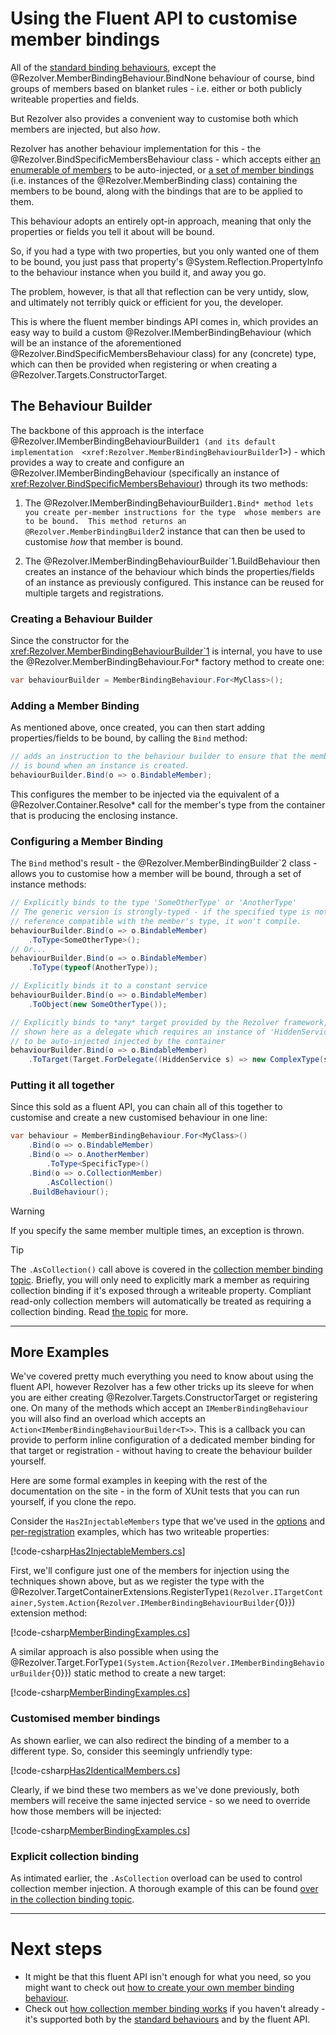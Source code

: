 ﻿# Using the Fluent API to customise member bindings

All of the [standard binding behaviours](index.md#standard-behaviours), except the 
@Rezolver.MemberBindingBehaviour.BindNone behaviour of course, bind groups of members based on blanket
rules - i.e. either or both publicly writeable properties and fields.

But Rezolver also provides a convenient way to customise both which members are injected, but also *how*.

Rezolver has another behaviour implementation for this - the @Rezolver.BindSpecificMembersBehaviour class - which 
accepts either [an enumerable of members](xref:Rezolver.BindSpecificMembersBehaviour.%23ctor(System.Collections.Generic.IEnumerable{System.Reflection.MemberInfo})) 
to be auto-injected, or 
[a set of member bindings](xref:Rezolver.BindSpecificMembersBehaviour.%23ctor(System.Collections.Generic.IEnumerable{Rezolver.MemberBinding}))
(i.e. instances of the @Rezolver.MemberBinding class) containing the members to be bound, along with the bindings that are to be applied to them.

This behaviour adopts an entirely opt-in approach, meaning that only the properties or fields you tell it about will be
bound.

So, if you had a type with two properties, but you only wanted one of them to be bound, you just pass
that property's @System.Reflection.PropertyInfo to the behaviour instance when you build it, and away you go.

The problem, however, is that all that reflection can be very untidy, slow, and ultimately not terribly
quick or efficient for you, the developer.

This is where the fluent member bindings API comes in, which provides an easy way to build a custom 
@Rezolver.IMemberBindingBehaviour (which will be an instance of the aforementioned @Rezolver.BindSpecificMembersBehaviour
class) for any (concrete) type, which can then be provided when registering or when creating a @Rezolver.Targets.ConstructorTarget.  

## The Behaviour Builder

The backbone of this approach is the interface @Rezolver.IMemberBindingBehaviourBuilder`1 (and its default implementation 
<xref:Rezolver.MemberBindingBehaviourBuilder`1>) - which provides a way to create and configure an @Rezolver.IMemberBindingBehaviour 
(specifically an instance of <xref:Rezolver.BindSpecificMembersBehaviour>) through its two methods:

1) The @Rezolver.IMemberBindingBehaviourBuilder`1.Bind* method lets you create per-member instructions for the type 
whose members are to be bound.  This method returns an @Rezolver.MemberBindingBuilder`2 instance that can then be used
to customise *how* that member is bound.

2) The @Rezolver.IMemberBindingBehaviourBuilder`1.BuildBehaviour then creates an instance of the behaviour which 
binds the properties/fields of an instance as previously configured.  This instance can be reused for multiple
targets and registrations.

### Creating a Behaviour Builder

Since the constructor for the <xref:Rezolver.MemberBindingBehaviourBuilder`1> is internal, you have to use the 
@Rezolver.MemberBindingBehaviour.For* factory method to create one:

```cs
var behaviourBuilder = MemberBindingBehaviour.For<MyClass>();
```

### Adding a Member Binding

As mentioned above, once created, you can then start adding properties/fields to be bound, by calling the `Bind` method:

```cs
// adds an instruction to the behaviour builder to ensure that the member 'BindableMember'
// is bound when an instance is created.  
behaviourBuilder.Bind(o => o.BindableMember);
```

This configures the member to be injected via the equivalent of a @Rezolver.Container.Resolve* call for 
the member's type from the container that is producing the enclosing instance.

### Configuring a Member Binding

The `Bind` method's result - the @Rezolver.MemberBindingBuilder`2 class - allows you to customise how a member 
will be bound, through a set of instance methods:

```cs
// Explicitly binds to the type 'SomeOtherType' or 'AnotherType'
// The generic version is strongly-typed - if the specified type is not 
// reference compatible with the member's type, it won't compile.
behaviourBuilder.Bind(o => o.BindableMember)
    .ToType<SomeOtherType>();
// Or...
behaviourBuilder.Bind(o => o.BindableMember)
    .ToType(typeof(AnotherType));

// Explicitly binds it to a constant service
behaviourBuilder.Bind(o => o.BindableMember)
    .ToObject(new SomeOtherType());

// Explicitly binds to *any* target provided by the Rezolver framework,
// shown here as a delegate which requires an instance of 'HiddenService' 
// to be auto-injected injected by the container
behaviourBuilder.Bind(o => o.BindableMember)
    .ToTarget(Target.ForDelegate((HiddenService s) => new ComplexType(s)));
```

### Putting it all together

Since this sold as a fluent API, you can chain all of this together to customise and create a new 
customised behaviour in one line:

```cs
var behaviour = MemberBindingBehaviour.For<MyClass>()
    .Bind(o => o.BindableMember)
    .Bind(o => o.AnotherMember)
        .ToType<SpecificType>()
    .Bind(o => o.CollectionMember)
        .AsCollection()
    .BuildBehaviour();
```

> [!WARNING]
> If you specify the same member multiple times, an exception is thrown.

> [!TIP]
> The `.AsCollection()` call above is covered in the [collection member binding topic](collections.md).  Briefly,
> you will only need to explicitly mark a member as requiring collection binding if it's exposed through a
> writeable property.  Compliant read-only collection members will automatically be treated as requiring 
> a collection binding.  Read [the topic](collections.md) for more.

* * *

## More Examples

We've covered pretty much everything you need to know about using the fluent API, however Rezolver has a few
other tricks up its sleeve for when you are either creating @Rezolver.Targets.ConstructorTarget or registering 
one.  On many of the methods which accept an `IMemberBindingBehaviour` you will also find an overload 
which accepts an `Action<IMemberBindingBehaviourBuilder<T>>`.  This is a callback you can provide to perform
inline configuration of a dedicated member binding for that target or registration - without having to create
the behaviour builder yourself.

Here are some formal examples in keeping with the rest of the documentation on the site - in the form of XUnit 
tests that you can run yourself, if you clone the repo.

Consider the `Has2InjectableMembers` type that we've used in the [options](options.md) and 
[per-registration](per-registration.md) examples, which has two writeable properties:

[!code-csharp[Has2InjectableMembers.cs](../../../../../test/Rezolver.Tests.Examples/Types/Has2InjectableMembers.cs#example)]

First, we'll configure just one of the members for injection using the techniques shown above, but as we
register the type with the @Rezolver.TargetContainerExtensions.RegisterType``1(Rezolver.ITargetContainer,System.Action{Rezolver.IMemberBindingBehaviourBuilder{``0}})
extension method:

[!code-csharp[MemberBindingExamples.cs](../../../../../test/Rezolver.Tests.Examples/MemberBindingExamples.cs#example6)]

A similar approach is also possible when using the 
@Rezolver.Target.ForType``1(System.Action{Rezolver.IMemberBindingBehaviourBuilder{``0}}) static method to create
a new target:

[!code-csharp[MemberBindingExamples.cs](../../../../../test/Rezolver.Tests.Examples/MemberBindingExamples.cs#example7)]

### Customised member bindings

As shown earlier, we can also redirect the binding of a member to a different type.  So, consider this seemingly 
unfriendly type:

[!code-csharp[Has2IdenticalMembers.cs](../../../../../test/Rezolver.Tests.Examples/Types/Has2IdenticalMembers.cs#example)]

Clearly, if we bind these two members as we've done previously, both members will receive the same injected
service - so we need to override how those members will be injected:

[!code-csharp[MemberBindingExamples.cs](../../../../../test/Rezolver.Tests.Examples/MemberBindingExamples.cs#example8)]

### Explicit collection binding

As intimated earlier, the `.AsCollection` overload can be used to control collection member injection.  A thorough 
example of this can be found [over in the collection binding topic](collections.md#explicit-injection-fluent-api).

* * *

# Next steps

- It might be that this fluent API isn't enough for what you need, so you might want to check out 
[how to create your own member binding behaviour](custom.md).
- Check out [how collection member binding works](collections.md) if you haven't already - it's supported both
by the [standard behaviours](index.md#standard-behaviours) and by the fluent API.